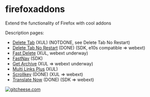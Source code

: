 # firefoxaddons
Extend the functionality of Firefox with cool addons

Description pages:

- [Delete Tab](https://addons.mozilla.org/en-US/firefox/addon/delete-tab/) (XUL) (NOTDONE, see Delete Tab No Restart)
- [Delete Tab No Restart](https://addons.mozilla.org/en-US/firefox/addon/delete-tab-no-restart/) (DONE) (SDK, e10s compatible => webext)
- [Fast Delete](https://addons.mozilla.org/en-US/firefox/addon/fast-delete/) (XUL, webext underway)
- [FastNav](https://addons.mozilla.org/en-US/firefox/addon/fastnav/) (SDK)
- [Get Archive](https://addons.mozilla.org/en-US/firefox/addon/get-archive/) (XUL => webext underway)
- [Multi Links Plus](https://addons.mozilla.org/en-US/firefox/addon/multi-links-plus/) (XUL)
- [Scrollkey](https://addons.mozilla.org/en-US/firefox/addon/scrollkey/) (DONE) (XUL => webext)
- [Translate Now](https://addons.mozilla.org/en-US/firefox/addon/translate-now/) (DONE) (SDK => webext)

[![gitcheese.com](https://s3.amazonaws.com/gitcheese-ui-master/images/badge.svg)](https://www.gitcheese.com/donate/users/544411/repos/36726603)
